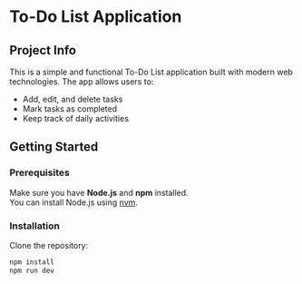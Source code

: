 # To-Do List Application

## Project Info

This is a simple and functional To-Do List application built with modern web technologies. The app allows users to:

- Add, edit, and delete tasks
- Mark tasks as completed
- Keep track of daily activities

## Getting Started

### Prerequisites

Make sure you have **Node.js** and **npm** installed.  
You can install Node.js using [nvm](https://github.com/nvm-sh/nvm#installing-and-updating).

### Installation

Clone the repository:

```bash
npm install
npm run dev